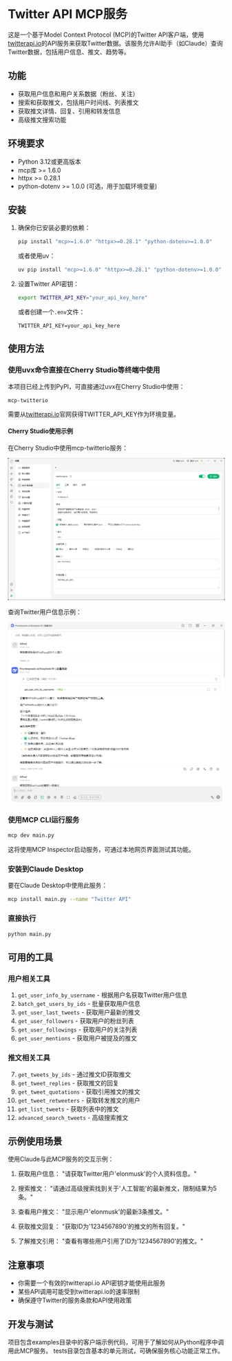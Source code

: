 # Twitter API MCP服务

这是一个基于Model Context Protocol (MCP)的Twitter API客户端，使用[twitterapi.io](https://twitterapi.io/)的API服务来获取Twitter数据。该服务允许AI助手（如Claude）查询Twitter数据，包括用户信息、推文、趋势等。

## 功能

* 获取用户信息和用户关系数据（粉丝、关注）
* 搜索和获取推文，包括用户时间线、列表推文
* 获取推文详情、回复、引用和转发信息
* 高级推文搜索功能

## 环境要求

* Python 3.12或更高版本
* mcp库 >= 1.6.0
* httpx >= 0.28.1
* python-dotenv >= 1.0.0 (可选，用于加载环境变量)

## 安装

1. 确保你已安装必要的依赖：
   ```bash
   pip install "mcp>=1.6.0" "httpx>=0.28.1" "python-dotenv>=1.0.0"
   ```
   或者使用uv：
   ```bash
   uv pip install "mcp>=1.6.0" "httpx>=0.28.1" "python-dotenv>=1.0.0"
   ```

2. 设置Twitter API密钥：
   ```bash
   export TWITTER_API_KEY="your_api_key_here"
   ```
   
   或者创建一个`.env`文件：
   ```
   TWITTER_API_KEY=your_api_key_here
   ```

## 使用方法

### 使用uvx命令直接在Cherry Studio等终端中使用

本项目已经上传到PyPI，可直接通过uvx在Cherry Studio中使用：
```
mcp-twitterio
```

需要从[twitterapi.io](https://twitterapi.io/)官网获得TWITTER_API_KEY作为环境变量。

#### Cherry Studio使用示例

在Cherry Studio中使用mcp-twitterio服务：

![Cherry Studio使用示例1](examples/cherry-studio.png)

查询Twitter用户信息示例：

![Cherry Studio使用示例2](examples/cherry-studio1.png)

### 使用MCP CLI运行服务

```bash
mcp dev main.py
```

这将使用MCP Inspector启动服务，可通过本地网页界面测试其功能。

### 安装到Claude Desktop

要在Claude Desktop中使用此服务：

```bash
mcp install main.py --name "Twitter API"
```

### 直接执行

```bash
python main.py
```

## 可用的工具

### 用户相关工具
1. `get_user_info_by_username` - 根据用户名获取Twitter用户信息
2. `batch_get_users_by_ids` - 批量获取用户信息
3. `get_user_last_tweets` - 获取用户最新的推文
4. `get_user_followers` - 获取用户的粉丝列表
5. `get_user_followings` - 获取用户的关注列表
6. `get_user_mentions` - 获取用户被提及的推文

### 推文相关工具
7. `get_tweets_by_ids` - 通过推文ID获取推文
8. `get_tweet_replies` - 获取推文的回复
9. `get_tweet_quotations` - 获取引用推文的推文
10. `get_tweet_retweeters` - 获取转发推文的用户
11. `get_list_tweets` - 获取列表中的推文
12. `advanced_search_tweets` - 高级搜索推文

## 示例使用场景

使用Claude与此MCP服务的交互示例：

1. 获取用户信息：
   "请获取Twitter用户'elonmusk'的个人资料信息。"

2. 搜索推文：
   "请通过高级搜索找到关于'人工智能'的最新推文，限制结果为5条。"

3. 查看用户推文：
   "显示用户'elonmusk'的最新3条推文。"

4. 获取推文回复：
   "获取ID为'1234567890'的推文的所有回复。"

5. 了解推文引用：
   "查看有哪些用户引用了ID为'1234567890'的推文。"

## 注意事项

* 你需要一个有效的twitterapi.io API密钥才能使用此服务
* 某些API调用可能受到twitterapi.io的速率限制
* 确保遵守Twitter的服务条款和API使用政策

## 开发与测试

项目包含examples目录中的客户端示例代码，可用于了解如何从Python程序中调用此MCP服务。
tests目录包含基本的单元测试，可确保服务核心功能正常工作。
